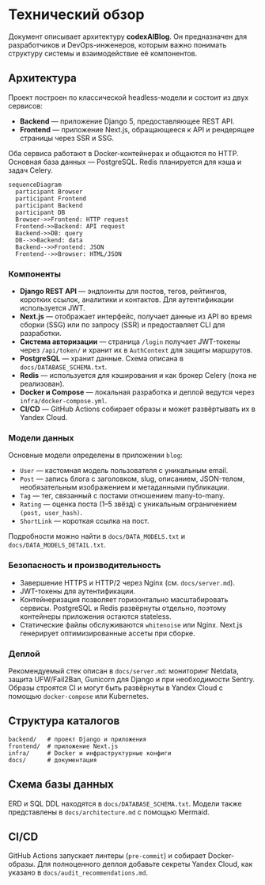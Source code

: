 # Технический обзор

Документ описывает архитектуру **codexAIBlog**. Он предназначен для разработчиков и DevOps-инженеров, которым важно понимать структуру системы и взаимодействие её компонентов.

## Архитектура

Проект построен по классической headless-модели и состоит из двух сервисов:

- **Backend** — приложение Django 5, предоставляющее REST API.
- **Frontend** — приложение Next.js, обращающееся к API и рендерящее страницы через SSR и SSG.

Оба сервиса работают в Docker-контейнерах и общаются по HTTP. Основная база данных — PostgreSQL. Redis планируется для кэша и задач Celery.

```mermaid
sequenceDiagram
  participant Browser
  participant Frontend
  participant Backend
  participant DB
  Browser->>Frontend: HTTP request
  Frontend->>Backend: API request
  Backend->>DB: query
  DB-->>Backend: data
  Backend-->>Frontend: JSON
  Frontend-->>Browser: HTML/JSON
```

### Компоненты

- **Django REST API** — эндпоинты для постов, тегов, рейтингов, коротких ссылок, аналитики и контактов. Для аутентификации используется JWT.
- **Next.js** — отображает интерфейс, получает данные из API во время сборки (SSG) или по запросу (SSR) и предоставляет CLI для разработки.
- **Система авторизации** — страница `/login` получает JWT-токены через `/api/token/` и хранит их в `AuthContext` для защиты маршрутов.
- **PostgreSQL** — хранит данные. Схема описана в `docs/DATABASE_SCHEMA.txt`.
- **Redis** — используется для кэширования и как брокер Celery (пока не реализован).
- **Docker и Compose** — локальная разработка и деплой ведутся через `infra/docker-compose.yml`.
- **CI/CD** — GitHub Actions собирает образы и может развёртывать их в Yandex Cloud.

### Модели данных

Основные модели определены в приложении `blog`:

- `User` — кастомная модель пользователя с уникальным email.
- `Post` — запись блога с заголовком, slug, описанием, JSON-телом, необязательным изображением и метаданными публикации.
- `Tag` — тег, связанный с постами отношением many-to-many.
- `Rating` — оценка поста (1–5 звёзд) с уникальным ограничением `(post, user_hash)`.
- `ShortLink` — короткая ссылка на пост.

Подробности можно найти в `docs/DATA_MODELS.txt` и `docs/DATA_MODELS_DETAIL.txt`.

### Безопасность и производительность

- Завершение HTTPS и HTTP/2 через Nginx (см. `docs/server.md`).
- JWT-токены для аутентификации.
- Контейнеризация позволяет горизонтально масштабировать сервисы. PostgreSQL и Redis развёрнуты отдельно, поэтому контейнеры приложения остаются stateless.
- Статические файлы обслуживаются `whitenoise` или Nginx. Next.js генерирует оптимизированные ассеты при сборке.

### Деплой

Рекомендуемый стек описан в `docs/server.md`: мониторинг Netdata, защита UFW/Fail2Ban, Gunicorn для Django и при необходимости Sentry. Образы строятся CI и могут быть развёрнуты в Yandex Cloud с помощью `docker-compose` или Kubernetes.

## Структура каталогов

```
backend/   # проект Django и приложения
frontend/  # приложение Next.js
infra/     # Docker и инфраструктурные конфиги
docs/      # документация
```

## Схема базы данных

ERD и SQL DDL находятся в `docs/DATABASE_SCHEMA.txt`. Модели также представлены в `docs/architecture.md` с помощью Mermaid.

## CI/CD

GitHub Actions запускает линтеры (`pre-commit`) и собирает Docker-образы. Для полноценного деплоя добавьте секреты Yandex Cloud, как указано в `docs/audit_recommendations.md`.
